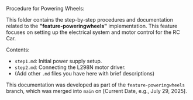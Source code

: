 Procedure for Powering Wheels:

This folder contains the step-by-step procedures and documentation related to the **"feature-poweringwheels"** implementation. This feature focuses on setting up the electrical system and motor control for the RC Car.

Contents:

* `step1.md`: Initial power supply setup.
* `step2.md`: Connecting the L298N motor driver.
* (Add other `.md` files you have here with brief descriptions)

This documentation was developed as part of the `feature-poweringwheels` branch, which was merged into `main` on [Current Date, e.g., July 29, 2025].
